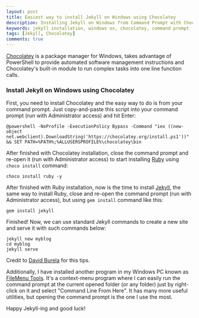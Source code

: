 ```yaml
---
layout: post
title: Easiest way to install Jekyll on Windows using Chocolatey
description: Installing Jekyll on Windows from Command Prompt with Chocolatey is very simple way to do and faster too.
keywords: jekyll installation, windows os, chocolatey, command prompt
tags: [Jekyll, Chocolatey]
comments: true
---
```


[Chocolatey](https://chocolatey.org/) is a package manager for Windows, takes advantage of PowerShell to provide automated software management instructions and Chocolatey's built-in module to run complex tasks into one line function calls.

### Install Jekyll on Windows using Chocolatey

First, you need to install Chocolatey and the easy way to do is from your command prompt. Just copy-and-paste this script into your command prompt (run with Administrator access) and hit Enter:

```
@powershell -NoProfile -ExecutionPolicy Bypass -Command "iex ((new-object net.webclient).DownloadString('https://chocolatey.org/install.ps1'))" && SET PATH=%PATH%;%ALLUSERSPROFILE%\chocolatey\bin
```

After finished with Chocolatey installation, close the command prompt and re-open it (run with Administrator access) to start installing [Ruby](https://chocolatey.org/packages/ruby) using `choco install` command:

```
choco install ruby -y
```

After finished with Ruby installation, now is the time to install [Jekyll](https://jekyllrb.com/), the same way to install Ruby, close and re-open the command prompt (run with Administrator access), but using `gem install` command like this:

```
gem install jekyll
```

Finished! Now, we can use standard Jekyll commands to create a new site and serve it with such commands below:

```
jekyll new myblog
cd myblog
jekyll serve
```

Credit to [David Burela](https://davidburela.wordpress.com/2015/11/28/easily-install-jekyll-on-windows-with-3-command-prompt-entries-and-chocolatey/) for this tips.

Additionally, I have installed another program in my Windows PC known as [FileMenu Tools](https://www.lopesoft.com/index.php/en/download/filemenu-tools). It's a context-menu program where I can easily run the command prompt at the current opened folder (or any folder) just by right-click on it and select "Command Line From Here". It has many more useful utilities, but opening the command prompt is the one I use the most.

Happy Jekyll-ing and good luck!
